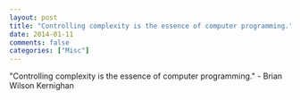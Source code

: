 ```yaml
---
layout: post
title: "Controlling complexity is the essence of computer programming."
date: 2014-01-11
comments: false
categories: ["Misc"]
---
```


<span class='quote'>"Controlling complexity is the essence of computer programming."</span>
<span class='by'>- Brian Wilson Kernighan</span>
